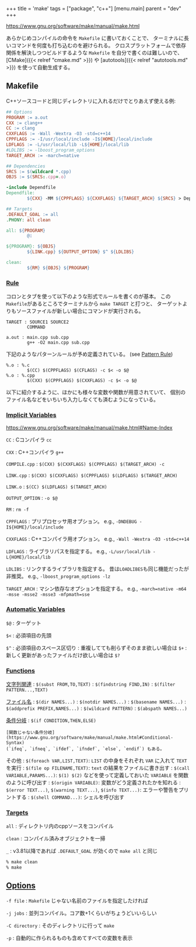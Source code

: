 +++
title = 'make'
tags = ["package", "c++"]
[menu.main]
  parent = "dev"
+++

https://www.gnu.org/software/make/manual/make.html

あらかじめコンパイルの命令を `Makefile` に書いておくことで、
ターミナルに長いコマンドを何度も打ち込むのを避けられる。
クロスプラットフォームで依存関係を解決しつつビルドするような
`Makefile` を自分で書くのは難しいので、
[CMake]({{< relref "cmake.md" >}}) や [autotools]({{< relref "autotools.md" >}})
を使って自動生成する。


## Makefile

C++ソースコードと同じディレクトリに入れるだけでとりあえず使える例:

```makefile
## Options
PROGRAM := a.out
CXX := clang++
CC := clang
CXXFLAGS := -Wall -Wextra -O3 -std=c++14
CPPFLAGS := -I/usr/local/include -I${HOME}/local/include
LDFLAGS := -L/usr/local/lib -L${HOME}/local/lib
#LDLIBS := -lboost_program_options
TARGET_ARCH := -march=native

## Dependencies
SRCS := $(wildcard *.cpp)
OBJS := $(SRCS:.cpp=.o)

-include Dependfile
Dependfile:
        ${CXX} -MM ${CPPFLAGS} ${CXXFLAGS} ${TARGET_ARCH} ${SRCS} > Dependfile

## Targets
.DEFAULT_GOAL := all
.PHONY: all clean

all: ${PROGRAM}
        @:

${PROGRAM}: ${OBJS}
        ${LINK.cpp} ${OUTPUT_OPTION} $^ ${LDLIBS}

clean:
        ${RM} ${OBJS} ${PROGRAM}
```


### [Rule](https://www.gnu.org/software/make/manual/make.html#Rules)

コロンとタブを使って以下のような形式でルールを書くのが基本。
この`Makefile`があるところでターミナルから `make TARGET` と打つと、
ターゲットよりもソースファイルが新しい場合にコマンドが実行される。

```make
TARGET : SOURCE1 SOURCE2
        COMMAND

a.out : main.cpp sub.cpp
        g++ -O2 main.cpp sub.cpp
```

下記のようなパターンルールが予め定義されている。
(see [Pattern Rule](https://www.gnu.org/software/make/manual/make.html#Pattern-Rules))

```make
%.o : %.c
        $(CC) $(CPPFLAGS) $(CFLAGS) -c $< -o $@
%.o : %.cpp
        $(CXX) $(CPPFLAGS) $(CXXFLAGS) -c $< -o $@
```

以下に紹介するように、ほかにも様々な変数や関数が用意されていて、
個別のファイル名などをいちいち入力しなくても済むようになっている。


### [Implicit Variables](https://www.gnu.org/software/make/manual/make.html#Implicit-Variables)

<https://www.gnu.org/software/make/manual/make.html#Name-Index>

`CC`
:   Cコンパイラ `cc`

`CXX`
:   C++コンパイラ `g++`

`COMPILE.cpp`
:   `$(CXX) $(CXXFLAGS) $(CPPFLAGS) $(TARGET_ARCH) -c`

`LINK.cpp`
:   `$(CXX) $(CXXFLAGS) $(CPPFLAGS) $(LDFLAGS) $(TARGET_ARCH)`

`LINK.o`
:   `$(CC) $(LDFLAGS) $(TARGET_ARCH)`

`OUTPUT_OPTION`
:   `-o $@`

`RM`
:   `rm -f`

`CPPFLAGS`
:   プリプロセッサ用オプション。
    e.g., `-DNDEBUG -I${HOME}/local/include`

`CXXFLAGS`
:   C++コンパイラ用オプション。 e.g., `-Wall -Wextra -O3 -std=c++14`

`LDFLAGS`
:   ライブラリパスを指定する。 e.g., `-L/usr/local/lib -L{HOME}/local/lib`

`LDLIBS`
:   リンクするライブラリを指定する。
    昔は`LOADLIBES`も同じ機能だったが非推奨。
    e.g., `-lboost_program_options -lz`

`TARGET_ARCH`
:   マシン依存なオプションを指定する。
    e.g., `-march=native -m64 -msse -msse2 -msse3 -mfpmath=sse`


### [Automatic Variables](https://www.gnu.org/software/make/manual/make.html#Automatic-Variables)

`$@`
:   ターゲット

`$<`
:   必須項目の先頭

`$^`
:   必須項目のスペース区切り
:   重複してても削らずそのまま欲しい場合は `$+`
:   新しく更新があったファイルだけ欲しい場合は `$?`


### [Functions](https://www.gnu.org/software/make/manual/make.html#Functions)

[文字列関連](https://www.gnu.org/software/make/manual/make.html#Text-Functions)
:   `$(subst FROM,TO,TEXT)`
:   `$(findstring FIND,IN)`
:   `$(filter PATTERN...,TEXT)`

[ファイル名](https://www.gnu.org/software/make/manual/make.html#File-Name-Functions)
:   `$(dir NAMES...)`
:   `$(notdir NAMES...)`
:   `$(basename NAMES...)`
:   `$(addprefix PREFIX,NAMES...)`
:   `$(wildcard PATTERN)`
:   `$(abspath NAMES...)`

[条件分岐](https://www.gnu.org/software/make/manual/make.html#Conditional-Functions)
:   `$(if CONDITION,THEN,ELSE)`

    [関数じゃない条件分岐](https://www.gnu.org/software/make/manual/make.html#Conditional-Syntax)
    (`ifeq`, `ifneq`, `ifdef`, `ifndef`, `else`, `endif`) もある。

その他
: `$(foreach VAR,LIST,TEXT)`:
  `LIST` の中身をそれぞれ `VAR` に入れて `TEXT` を実行
: `$(file op FILENAME,TEXT)`:
  `text` の結果をファイルに書き出す
: `$(call VARIABLE,PARAMS...)`:
  `$(1) $(2)` などを使って定義しておいた `VARIABLE` を関数のように呼び出す
: `$(origin VARIABLE)`:
  変数がどう定義されたかを知れる
: `$(error TEXT...)`, `$(warning TEXT...)`, `$(info TEXT...)`:
  エラーや警告をプリントする
: `$(shell COMMAND...)`:   シェルを呼び出す

### [Targets](http://www.gnu.org/software/make/manual/make.html#Standard-Targets)

`all`
:   ディレクトリ内のcppソースをコンパイル

`clean`
:   コンパイル済みオブジェクトを一掃

`_`
:   v3.81以降であれば `.DEFAULT_GOAL` が効くので `make all` と同じ

```sh
% make clean
% make
```

## [Options](https://www.gnu.org/software/make/manual/make.html#Options-Summary)

`-f file`
:   `Makefile` じゃない名前のファイルを指定したければ

`-j jobs`
:   並列コンパイル。コア数+1くらいがちょうどいいらしい

`-C directory`
:   そのディレクトリに行って `make`

`-p`
:   自動的に作られるものも含めてすべての変数を表示
